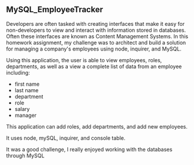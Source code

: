 ## MySQL_EmployeeTracker

Developers are often tasked with creating interfaces that make it easy for non-developers to view and interact with information stored in databases. Often these interfaces are known as Content Management Systems. In this homework assignment, my challenge was to architect and build a solution for managing a company's employees using node, inquirer, and MySQL.

Using this application, the user is able to view employees, roles, departments, as well as a view a complete list of data from an employee including:
* first name
* last name
* department 
* role
* salary
* manager

This application can add roles, add departments, and add new employees.  

It uses node, mySQL, inquirer, and console table. 

It was a good challenge, I really enjoyed working with the databases through MySQL
